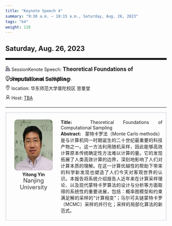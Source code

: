 ```yaml
---
title: "Keynote Speech 4"
summary: "9:30 a.m. — 10:15 a.m., Saturday, Aug. 26, 2023"
tags: "k4"
weight: 128
---
```


Saturday, Aug. 26, 2023
------


<hr style="border: 0; border-top: 5px solid;">

<div class="tip">
    <img class="icon" src="/icon/yanjiang.png" />
    SessionKenote Speech: <span class="font-bold" style="font-size:120%">Theoretical Foundations of Computational Sampling</span>
</div>

<div class="tip">
    <img class="icon" src="/icon/shizhong.png" />
    Time: 9:30 a.m. — 10:15 a.m.
</div>
<div class="tip">
    <img class="icon" src="/icon/didian.png" />
    location: 华东师范大学普陀校区 思羣堂
</div>


<div class="tip">
    <img class="icon" src="/icon/lingdao.png" />
    Host: <a href="http://XXXXX" target="_blank">TBA</a>
</div>


________________________________________

<div class="row">
    <div class="left">
        <img src="/images/yitong.png" class="avatar" />
        <div class="font-small font-bold">
            Yitong Yin
        </div>
        <div class="institute">
            Nanjing University
        </div>
    </div>
    <div class="right">
        <div class="font-small">
            <b>Title:</b>&nbsp;
            Theoretical Foundations of Computational Sampling
        </div>
        <div class="content font-small">
            <b>Abstract:</b> &nbsp;
            蒙特卡罗法（Monte Carlo methods）是与计算机同一时期诞生的二十世纪最重要的科技产物之一。这一方法利用随机采样，因此能够高效计算原本传统确定性方法难以计算的量。它的发现拓展了人类高效计算的边界，深刻地影响了人们对计算本质的理解。在这一计算优越性的帮助下带来的科学新发现也塑造了人们今天对客观世界的认识。本报告将系统介绍报告人近年来在计算采样理论、以及现代蒙特卡罗算法的设计与分析等方面取得的系统性的重要进展，包括：概率图模型和约束满足解的采样的“计算相变”；马尔可夫链蒙特卡罗（MCMC）采样的并行化；采样的局部化算法的新范式。
        </div>
    </div>
</div>


<style>

.tip {
    height: 30px;
    line-height: 30px;
}

.icon {
    width: 15px;
}

.row {
    padding: 10px; 
    height: auto; 
    border-bottom-width: 2px; 
    border-style: solid; 
    border-color: #E4E7ED; 
    padding-bottom: 20px; 
    padding-top: 20px;
    display: flex; 
    text-align: justify;
}

.left {
    min-width: 150px !important;
    text-align: center;
}

.avatar {
    width: 120px;
    height: 160px;
    max-width: 100%;
    border-radius: 10px;
}

.right {
    margin-left: 10px; 
    max-width: 80%;
}


.font-small {
    /* font-size: 16px; */
}

.font-bold {
    font-weight: bold;
}

.institute {
    font-size: 18px;
    color: #333;
    margin-bottom: 10px;
}
</style>

